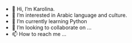 - 👋 Hi, I’m Karolina.
- 👀 I’m interested in Arabic language and culture.
- 🌱 I’m currently learning Python
- 💞️ I’m looking to collaborate on ...
- 📫 How to reach me ...

<!---
KaroGugu/KaroGugu is a ✨ special ✨ repository because its `README.md` (this file) appears on your GitHub profile.
You can click the Preview link to take a look at your changes.
--->
